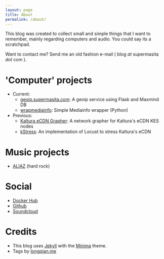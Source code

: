 ```yaml
---
layout: page
title: About
permalink: /about/
---
```


This blog was created to collect small and simple things that I want to remember, mainly regarding computers and audio. You could say its a scratchpad. 

Want to contact me? Send me an old fashion e-mail ( blog _at_ supermasita _dot_ com ).

'Computer' projects
===
* Current:
  * [geoip.supermasita.com](https://geoip.supermasita.com): A geoip service using Flask and Maxmind DB
  * [wrapmediainfo](https://github.com/supermasita/wrapmediainfo): Simple Mediainfo wrapper (Python)
* Previous:
  * [Kaltura eCDN Grapher](https://dev.supermasita.com/kaltura/keg): A network grapher for Kaltura's eCDN KES nodes
  * [kStress](https://github.com/supermasita/kstress): An implementation of Locust to stress Kaltura's eCDN

Music projects
===
* [ALIAZ](http://aliaz.com.ar) (hard rock)

Social
===
* [Docker Hub](https://hub.docker.com/u/supermasita/)
* [Github](https://github.com/supermasita)
* [Soundcloud](https://soundcloud.com/supermasita)

Credits
===
* This blog uses [Jekyll](https://github.com/jekyll) with the [Minima](https://github.com/jekyll/minima) theme.
* Tags by [longqian.me](http://longqian.me/2017/02/09/github-jekyll-tag/)
